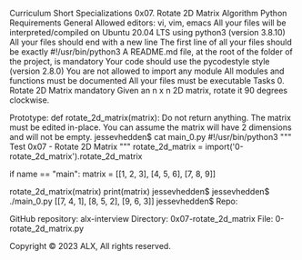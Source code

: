 Curriculum Short Specializations 0x07. Rotate 2D Matrix Algorithm Python Requirements General Allowed editors: vi, vim, emacs All your files will be interpreted/compiled on Ubuntu 20.04 LTS using python3 (version 3.8.10) All your files should end with a new line The first line of all your files should be exactly #!/usr/bin/python3 A README.md file, at the root of the folder of the project, is mandatory Your code should use the pycodestyle style (version 2.8.0) You are not allowed to import any module All modules and functions must be documented All your files must be executable Tasks 0. Rotate 2D Matrix mandatory Given an n x n 2D matrix, rotate it 90 degrees clockwise.

Prototype: def rotate_2d_matrix(matrix): Do not return anything. The matrix must be edited in-place. You can assume the matrix will have 2 dimensions and will not be empty. jessevhedden$ cat main_0.py #!/usr/bin/python3 """ Test 0x07 - Rotate 2D Matrix """ rotate_2d_matrix = import('0-rotate_2d_matrix').rotate_2d_matrix

if name == "main": matrix = [[1, 2, 3], [4, 5, 6], [7, 8, 9]]

rotate_2d_matrix(matrix)
print(matrix)
jessevhedden$ jessevhedden$ ./main_0.py [[7, 4, 1], [8, 5, 2], [9, 6, 3]] jessevhedden$ Repo:

GitHub repository: alx-interview Directory: 0x07-rotate_2d_matrix File: 0-rotate_2d_matrix.py

Copyright © 2023 ALX, All rights reserved.
